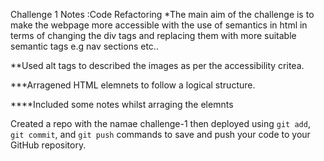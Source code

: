 Challenge 1 Notes :Code Refactoring
*The main aim of the challenge is to make the webpage more 
accessible with the use of semantics in html in terms of changing the div tags and 
replacing them with more suitable semantic tags e.g nav sections etc..

**Used alt tags to described the images as per the accessibility critea.

***Arragened HTML elemnets to follow a logical structure.

****Included some notes whilst arraging the elemnts

Created a repo with the namae challenge-1
then deployed using `git add`, `git commit`, and `git push` 
commands to save and push your code to your GitHub repository.






